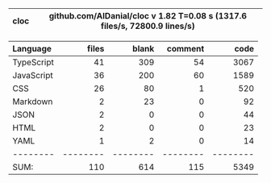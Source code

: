 
cloc|github.com/AlDanial/cloc v 1.82  T=0.08 s (1317.6 files/s, 72800.9 lines/s)
--- | ---

Language|files|blank|comment|code
:-------|-------:|-------:|-------:|-------:
TypeScript|41|309|54|3067
JavaScript|36|200|60|1589
CSS|26|80|1|520
Markdown|2|23|0|92
JSON|2|0|0|44
HTML|2|0|0|23
YAML|1|2|0|14
--------|--------|--------|--------|--------
SUM:|110|614|115|5349
